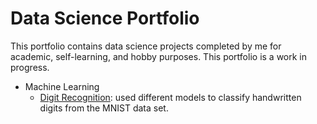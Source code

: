 # Data Science Portfolio

This portfolio contains data science projects completed by me for academic, self-learning, and hobby purposes. This portfolio is a work in progress.

* Machine Learning
  * [Digit Recognition](https://github.com/BrittBroere/data_science_portfolio/blob/master/Handwritten%20digit%20recognition/Digit%20recognition.ipynb): used different models to classify handwritten digits from the MNIST data set.
